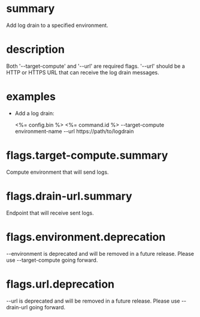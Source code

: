 # summary

Add log drain to a specified environment.

# description

Both '--target-compute' and '--url' are required flags. '--url' should be a HTTP or HTTPS URL that can receive the log drain messages.

# examples

- Add a log drain:

  <%= config.bin %> <%= command.id %> --target-compute environment-name --url https://path/to/logdrain

# flags.target-compute.summary

Compute environment that will send logs.

# flags.drain-url.summary

Endpoint that will receive sent logs.

# flags.environment.deprecation

--environment is deprecated and will be removed in a future release. Please use --target-compute going forward.

# flags.url.deprecation

--url is deprecated and will be removed in a future release. Please use --drain-url going forward.
